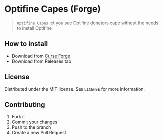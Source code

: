 # Optifine Capes (Forge)

> ```Optifine Capes``` let you see Optifine donators cape without the needs to install Optifine

## How to install

- Download from [Curse Forge](https://www.curseforge.com/minecraft/mc-mods/optifine-capes)
- Download from Releases tab

## License

Distributed under the MIT license. See ```LICENSE``` for more information.

## Contributing

1. Fork it
2. Commit your changes
3. Push to the branch
4. Create a new Pull Request
